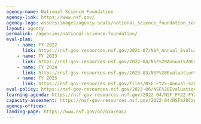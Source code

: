 ```yaml
---
agency-name: National Science Foundation
agency-link: https://www.nsf.gov/
agency-logo: assets/images/agency-seals/national_science_foundation_seal.png
layout: agency
permalink: /agencies/national-science-foundation/ 
eval-plan:
    - name: FY 2022
      link: https://nsf-gov-resources.nsf.gov/2021-07/NSF_Annual_Evaluation_Plan_FY22.pdf
    - name: FY 2023
      link: https://nsf-gov-resources.nsf.gov/2022-04/NSF%20Annual%20Evaluation%20Plan%20FY2023%20Final.pdf
    - name: FY 2024
      link: https://nsf-gov-resources.nsf.gov/2023-03/NSF%20Evaluation%20Plan%20FY%202024%20FINAL.pdf?VersionId=Iu6pR7KVwlGcNWiEUFlTbHyHpVT_ZEKf
    - name: FY 2025
      link: https://nsf-gov-resources.nsf.gov/files/NSF-FY25-Annual-%20Evaluation-and-Evidence-Plan%20FINAL.pdf
eval-policy: https://nsf-gov-resources.nsf.gov/2023-06/NSF%20Evaluation%20Policy_April%202023%20%281%29.pdf?VersionId=2ZEPWaZTRBxOvOMH2F7qpVtMP7XJgSo_
learning-agenda: https://nsf-gov-resources.nsf.gov/2022-04/NSF_FY22-FY26%20Learning%20Agenda%20Final.pdf
capacity-assesment: https://nsf-gov-resources.nsf.gov/2022-04/NSF%20Capacity%20Assessment%20Report%20Final%20March%202022.pdf
agency-offices:
landing-page: https://www.nsf.gov/od/oia/eac/
---
```

